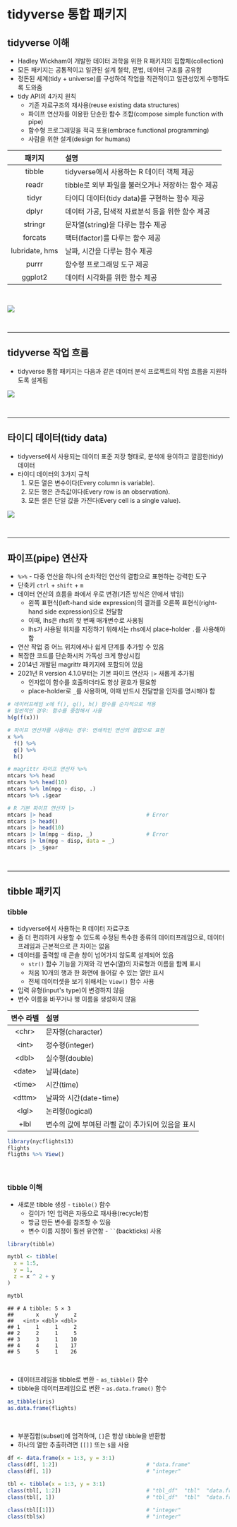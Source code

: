 

# tidyverse 통합 패키지

## tidyverse 이해
+ Hadley Wickham이 개발한 데이터 과학을 위한 R 패키지의 집합체(collection)
+ 모든 패키지는 공통적이고 일관된 설계 철학, 문법, 데이터 구조를 공유함
+ 정돈된 세계(tidy + universe)를 구성하여 작업을 직관적이고 일관성있게 수행하도록 도와줌
+ tidy API의 4가지 원칙
  + 기존 자료구조의 재사용(reuse existing data structures)
  + 파이프 연산자를 이용한 단순한 함수 조합(compose simple function with pipe)
  + 함수형 프로그래밍을 적극 포용(embrace functional programming)
  + 사람을 위한 설계(design for humans)


|패키지|설명|
|:---:|:------------|
|tibble|tidyverse에서 사용하는 R 데이터 객체 제공|
|readr|tibble로 외부 파일을 불러오거나 저장하는 함수 제공|
|tidyr|타이디 데이터(tidy data)를 구현하는 함수 제공|
|dplyr|데이터 가공, 탐색적 자료분석 등을 위한 함수 제공|
|stringr|문자열(string)을 다루는 함수 제공|
|forcats|팩터(factor)를 다루는 함수 제공|
|lubridate, hms|날짜, 시간을 다루는 함수 제공|
|purrr|함수형 프로그래밍 도구 제공|
|ggplot2|데이터 시각화를 위한 함수 제공|


<br>

![](./img/fig5-1.png)

<br>


----------------------------------------------------------------------


## tidyverse 작업 흐름
+ tidyverse 통합 패키지는 다음과 같은 데이터 분석 프로젝트의 작업 흐름을 지원하도록 설계됨

![](./img/fig5-2.png)

<br>


----------------------------------------------------------------------


## 타이디 데이터(tidy data)
+ tidyverse에서 사용되는 데이터 표준 저장 형태로, 분석에 용이하고 깔끔한(tidy) 데이터
+ 타이디 데이터의 3가지 규칙
  1. 모든 열은 변수이다(Every column is variable).
  2. 모든 행은 관측값이다(Every row is an observation).
  3. 모든 셀은 단일 값을 가진다(Every cell is a single value).

![](./img/fig5-4.png)

<br>


----------------------------------------------------------------------


## 파이프(pipe) 연산자
+ ```%>%``` - 다중 연산을 하나의 순차적인 연산의 결합으로 표현하는 강력한 도구
+ 단축키 ```ctrl``` + ```shift``` + ```m```
+ 데이터 연산의 흐름을 좌에서 우로 변경(기존 방식은 안에서 밖임)
  + 왼쪽 표현식(left-hand side expression)의 결과를 오른쪽 표현식(right-hand side expression)으로 전달함
  + 이때, lhs은 rhs의 첫 번째 매개변수로 사용됨
  + lhs가 사용될 위치를 지정하기 위해서는 rhs에서 place-holder ```.```를 사용해야 함
+ 연산 작업 중 어느 위치에서나 쉽게 단계를 추가할 수 있음
+ 복잡한 코드를 단순화시켜 가독성 크게 향상시킴
+ 2014년 개발된 magrittr 패키지에 포함되어 있음
+ 2021년 R version 4.1.0부터는 기본 파이프 연산자 ```|>``` 새롭게 추가됨
  + 인자없이 함수를 호출하더라도 항상 괄호가 필요함
  + place-holder로 ```_```를 사용하며, 이때 반드시 전달받을 인자를 명시해야 함


``` r
# 데이터프레임 x에 f(), g(), h() 함수를 순차적으로 적용
# 일반적인 경우: 함수를 중첩해서 사용
h(g(f(x)))

# 파이프 연산자를 사용하는 경우: 연쇄적인 연산의 결합으로 표현
x %>% 
  f() %>% 
  g() %>% 
  h()
```


``` r
# magrittr 파이프 연산자 %>%
mtcars %>% head
mtcars %>% head(10)
mtcars %>% lm(mpg ~ disp, .)
mtcars %>% .$gear
```


``` r
# R 기본 파이프 연산자 |>
mtcars |> head                              # Error
mtcars |> head()
mtcars |> head(10)
mtcars |> lm(mpg ~ disp, _)                 # Error
mtcars |> lm(mpg ~ disp, data = _)
mtcars |> _$gear
```


<br>


----------------------------------------------------------------------


## tibble 패키지

### tibble
+ tidyverse에서 사용하는 R 데이터 자료구조
+ 좀 더 편리하게 사용할 수 있도록 수정된 특수한 종류의 데이터프레임으로, 데이터프레임과 근본적으로 큰 차이는 없음
+ 데이터를 출력할 때 콘솔 창이 넘어가지 않도록 설계되어 있음
  + ```str()``` 함수 기능을 가져와 각 변수(열)의 자료형과 이름을 함께 표시
  + 처음 10개의 행과 한 화면에 들어갈 수 있는 열만 표시
  + 전체 데이터셋을 보기 위해서는 ```View()``` 함수 사용
+ 입력 유형(input's type)이 변경하지 않음
+ 변수 이름을 바꾸거나 행 이름을 생성하지 않음

|변수 라벨|설명|
|:---:|:------------|
|\<chr\>|문자형(character)|
|\<int\>|정수형(integer)|
|\<dbl\>|실수형(double)|
|\<date\>|날짜(date)|
|\<time\>|시간(time)|
|\<dttm\>|날짜와 시간(date-time)|
|\<lgl\>|논리형(logical)|
|+lbl|변수의 값에 부여된 라벨 값이 추가되어 있음을 표시|


``` r
library(nycflights13)
flights
fligths %>% View()
```

<br>

### tibble 이해
+ 새로운 tibble 생성 - ```tibble()``` 함수
  + 길이가 1인 입력은 자동으로 재사용(recycle)함
  + 방금 만든 변수를 참조할 수 있음
  + 변수 이름 지정이 훨씬 유연함 - ``` `` ```(backticks) 사용
  

``` r
library(tibble)

mytbl <- tibble(
  x = 1:5, 
  y = 1, 
  z = x ^ 2 + y
)

mytbl
```

```
## # A tibble: 5 × 3
##       x     y     z
##   <int> <dbl> <dbl>
## 1     1     1     2
## 2     2     1     5
## 3     3     1    10
## 4     4     1    17
## 5     5     1    26
```

<br>

+ 데이터프레임을 tibble로 변환 - ```as_tibble()``` 함수
+ tibble을 데이터프레임으로 변환 - ```as.data.frame()``` 함수


``` r
as_tibble(iris)
as.data.frame(flights)
```


<br>

+ 부분집합(subset)에 엄격하며, ```[]```은 항상 tibble을 반환함
+ 하나의 열만 추출하려면 ```[[]]``` 또는 ```$```을 사용


``` r
df <- data.frame(x = 1:3, y = 3:1)
class(df[, 1:2])                            # "data.frame"
class(df[, 1])                              # "integer"

tbl <- tibble(x = 1:3, y = 3:1)
class(tbl[, 1:2])                           # "tbl_df"  "tbl"  "data.frame"
class(tbl[, 1])                             # "tbl_df"  "tbl"  "data.frame"

class(tbl[[1]])                             # "integer"
class(tbl$x)                                # "integer"
```


